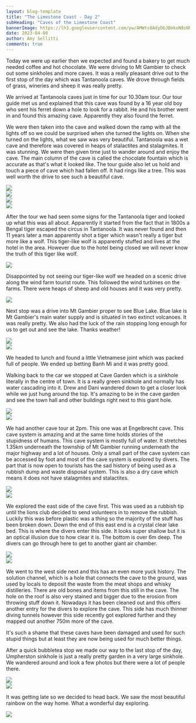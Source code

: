 ```yaml
---
layout: blog-template
title: "The Limestone Coast - Day 2"
subHeading: "Caves of the Limestone Coast"
bannerImage: https://lh3.googleusercontent.com/pw/AMWts8AdyDbJBmkoN8sNhWztrNRsSMhhHjVTXjpX19krsUWy6pcLYxkMacx2CoIpYn6Par_FWMZyzeagS6klq5b366E1dbQWQiL7A7fLbBTP6tGzj_My-S3B=w2400
date: 2023-04-08
author: Amy Sellitti
comments: true
---
```


Today we were up earlier then we expected and found a bakery to get much needed coffee and hot chocolate. We were driving to Mt Gambier to check out some sinkholes and more caves. It was a really pleasant drive out to the first stop of the day which was Tantanoola caves. We drove through fields of grass, wineries and sheep it was really pretty. 

We arrived at Tantanoola caves just in time for our 10.30am tour. Our tour guide met us and explained that this cave was found by a 16 year old boy who sent his ferret down a hole to look for a rabbit. He and his brother went in and found this amazing cave. Apparently they also found the ferret. 

We were then taken into the cave and walked down the ramp with all the lights off so we could be surprised when she turned the lights on. When she turned on the lights, what we saw was very beautiful. Tantanoola was a wet cave and therefore was covered in heaps of stalactites and stalagmites. It was stunning. We were then given time just to wander around and enjoy the cave. The main column of the cave is called the chocolate fountain which is accurate as that's what it looked like. The tour guide also let us hold and touch a piece of cave which had fallen off. It had rings like a tree.  This was well worth the drive to see such a beautiful cave. 

<div class="center-image"><img src="https://lh3.googleusercontent.com/R4tR8MEpI1jDG06au50axfv1XL83Z-o91GH3tW7PvBNx9QMihHxsz_T447km3IVUvsbCEc9hkJfiKra4YJPZw_P3SmueRLQMfWg9rx-Fylu5JSK_WORekbcgaRg6t0I98zkyv7YZMNM=w2400" /></div>
<div class="center-image"><img src="https://lh3.googleusercontent.com/3X7E5K7Isdz93zQ2FxVb5jDMVHOaIiqPdAHwwS7BF6z2SxDtY6hSdpx9gzaafJtTEyOYjgNIsOELn7zgeQ1I-pFXZ-R_uOxhMhTZDkfOJ9de35yGRL8Op5T2bUqZpYmT4lTvyoR7s0g=w2400" /></div>
<div class="center-image"><img src="https://lh3.googleusercontent.com/pw/AMWts8D2vp8lFuMVP6hOYddMcmKSKVWd6cuMKAo2vPRKVbs4aJzeXTOOiQI4wcSc8XMIOHqPTiO35PB5BdGzt_K9xA_QyVAVNpipkSXN-CJhdkK38iI1AyFX=w2400" /></div>
<div class="center-image"><img src="https://lh3.googleusercontent.com/pw/AMWts8Bk7xXCmDAX8BDZrWRoQLMKnSJYSt6agewCw1gGSY-w4__IkHBp_Yo5pvj4CDQu8Y64mdrqR8X7gyVsuYf48BO2MjxD4XGzsHpxvfnHtDkXISIUwMtt=w2400" /></div>

After the tour we had seen some signs for the Tantanoola tiger and looked up what this was all about. Apparently it started from the fact that in 1800s a Bengal tiger escaped the circus in Tantanoola. It was never found and then 11 years later a man apparently shot a tiger which wasn't really a tiger but more like a wolf. This tiger-like wolf is apparently stuffed and lives at the hotel in the area. However due to the hotel being closed we will never know the truth of this tiger like wolf.

<div class="center-image"><img src="https://lh3.googleusercontent.com/pw/AMWts8CXAx7TLkPysWEhQihQDs3w76a0pr6VWbnPU03A_8JvIb_xoJ0wj_NRErZylvImQJ2Dr0Mu_dLjr_WITiioj_kBGU9pAzSvxqBk47O4cajS3ffHTYdN=w2400" /></div>


Disappointed by not seeing our tiger-like wolf we headed on a scenic drive along the wind farm tourist route. This followed the wind turbines on the farms. There were heaps of sheep and old houses and it was very pretty. 

<div class="center-image"><img src="https://lh3.googleusercontent.com/pw/AMWts8CadXRghqsXxU9xhce-UfLvnRT2D_k3qwGVYpY2ME4vCEuZO960YKK5lnLTdVO5wTYdF7Z0Fal3nWvUC37Xc0ObmALTQmfMZGsPwpB3OXmPEj9mtynh=w2400" /></div>


Next stop was a drive into Mt Gambier proper to see Blue Lake. Blue lake is Mt Gambier's main water supply and is situated in two extinct volcanoes. It was really pretty. We also had the luck of the rain stopping long enough for us to get out and see the lake. Thanks weather!
<div class="center-image"><img src="https://lh3.googleusercontent.com/pw/AMWts8AdyDbJBmkoN8sNhWztrNRsSMhhHjVTXjpX19krsUWy6pcLYxkMacx2CoIpYn6Par_FWMZyzeagS6klq5b366E1dbQWQiL7A7fLbBTP6tGzj_My-S3B=w2400" /></div>
<div class="center-image"><img src="https://lh3.googleusercontent.com/pw/AMWts8C9ivi1vzCx16ESGCaoShdtrCUvsuvF8nbJmME-TMxHm1VMIo7Nh4dFRMGzpCXAQzdNCVZ1HDQ54_gX2W1hBkm637tQJC-wT95SV-tCnG08a6of_ttP=w2400" /></div>


We headed to lunch and found a little Vietnamese joint which was packed full of people. We ended up betting Banh Mi and it was pretty good. 

Walking back to the car we stopped at Cave Garden which is a sinkhole literally in the centre of town. It is a really green sinkhole and normally has water cascading into it. Drew and Dani wandered down to get a closer look while we just hung around the top. It's amazing to be in the cave garden and see the town hall and other buildings right next to this giant hole. 

<div class="center-image"><img src="https://lh3.googleusercontent.com/3rl99HXi0P64hxGbbkmpwnS1uBakX58Wzfw2lTKTyLcV-1IRyW5hi8Y8_Z3D3KWRty6a0YjVz_l_KI-NJ30WNfdZLA-mby1Dl99vWUdkmP6AvJ_V-Od2j2BYp6VOUvZT8k4p9omTYrw=w2400" /></div>
<div class="center-image"><img src="https://lh3.googleusercontent.com/pw/AMWts8Daf6SLtIQmJ48_C7Hb1u3P7BNAUwfx-GdDgTE3q3TQ_Ss4FX-4kImMg6HVoB-0V3nOL45ahHXkP8TZln2HEHVbRL-KQdY3aF5g8K91pjEIyZMVSI2g=w2400" /></div>

We had another cave tour at 2pm. This one was at Engelbrecht cave. This cave system is amazing and at the same time holds stories of the stupidness of humans. This cave system is mostly full of water. It stretches 1.35km underneath the township of Mt Gambier running underneath the major highway and a lot of houses. Only a small part of the cave system can be accessed by foot and most of the cave system is explored by divers.  The part that is now open to tourists has the sad history of being used as a rubbish dump and waste disposal system. This is also a dry cave which means it does not have stalagmites and stalactites. 

<div class="center-image"><img src="https://lh3.googleusercontent.com/pw/AMWts8D_x9fm8g2wsOMaWHvyz6Lq8cz2vAJxXugOKmT7ECOjwTvc0WivlMk_vBo5VT4rxVHvSrInk7Rjiu5mDmriBv7aK26Zxv7kQigWxDpkc5ck0djie9wJ=w2400" /></div>
<div class="center-image"><img src="https://lh3.googleusercontent.com/pw/AMWts8D8NuKqedHcaLbHAFQ5UU_Le_rCU4X9UaeWYGXEwIZ-wR3vWV9jr_XOfNRNDnOQALuFwQ7-GtuwQq4LDDqd6vIqV6mU1jXFF75oy2aYOeJ9uwNCJO-1=w2400" /></div>

We explored the east side of the cave first. This was used as a rubbish tip until the lions club decided to send volunteers in to remove the rubbish. Luckily this was before plastic was a thing so the majority of the stuff has been broken down. Down the end of this east end is a crystal clear lake bed. This is where the divers enter this side. It looks super shallow but it is an optical illusion due to how clear it is. The bottom is over 6m deep. The divers can go through here to get to another giant air chamber. 

<div class="center-image"><img src="https://lh3.googleusercontent.com/pw/AMWts8BizcWTtymMwSjE0yOiHfijYHS7xbOrQrtPjEURqMKurtAABN5Z-onkh2oAQlPn8ZjiFfuRQg5_x_Y-BAoinND8-l0_eG6DXKcpMRE53lRUCuODkinE=w2400" /></div>
<div class="center-image"><img src="https://lh3.googleusercontent.com/yp8vjfAow8X1-DqZURsrmwsJYVdQTYoIU23S67e7qRKFnki3UOIZaY3w_jj1c3yhur0TCoY4jHnT7Do9iGHM84Ze4HJxccKHo11o0NSiCYmcRfAUGi-GdHiS5vjKVSIqETg5kGumRMQ=w2400" /></div>

We went to the west side next and this has an even more yuck history. The solution channel, which is a hole that connects the cave to the ground, was used by locals to deposit the waste from the meat shops and whisky distilleries. There are old bones and items from this still in the cave. The hole on the roof is also very stained and bigger due to the erosion from throwing stuff down it. Nowadays it has been cleaned out and this offers another entry for the divers to explore the cave. This side has much thinner diving tunnels however this side recently got explored further and they mapped out another 750m more of the cave. 

It's such a shame that these caves have been damaged and used for such stupid things but at least they are now being used for much better things.

After a quick bubbletea stop we made our way to the last stop of the day, Umpherston sinkhole is just a really pretty garden in a very large sinkhole. We wandered around and look a few photos but there were a lot of people there. 

<div class="center-image"><img src="https://lh3.googleusercontent.com/qvhkmk7vSq7kR-XUcvHoWc6fFnfC5X3cQB1PbL6hAlbqS4LUpvcDRePJndDQ497E0pGhUDm0yd8nfOXVJJ_8iluNJlamPWz8qvJJdV5doFnrz-y8uKDXgMBYgwvP2zmsomBxNDjkvcw=w2400" /></div>
<div class="center-image"><img src="https://lh3.googleusercontent.com/qvhkmk7vSq7kR-XUcvHoWc6fFnfC5X3cQB1PbL6hAlbqS4LUpvcDRePJndDQ497E0pGhUDm0yd8nfOXVJJ_8iluNJlamPWz8qvJJdV5doFnrz-y8uKDXgMBYgwvP2zmsomBxNDjkvcw=w2400" /></div>

It was getting late so we decided to head back. We saw the most beautiful rainbow on the way home. What a wonderful day exploring. 

<div class="center-image"><img src="https://lh3.googleusercontent.com/RDzzaS1SFywptJcDr7jc9PHqBFLw13SmUl2UtxT8HIxZNUIC2kBgq4s-_KT8Bebj0UlZAMRfEi4Aj_qNgkNYpnhFv2fl3yJfI032PpLPUqiKTBXZP-WMiDjKHqTTjls1Psq56UCCL0w=w2400" /></div>






